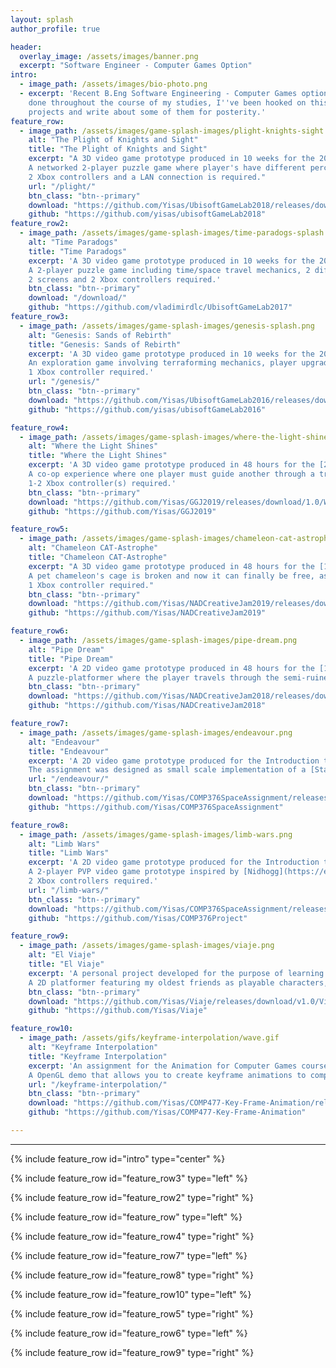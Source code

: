 ```yaml
---
layout: splash
author_profile: true

header:
  overlay_image: /assets/images/banner.png
  excerpt: "Software Engineer - Computer Games Option"
intro: 
  - image_path: /assets/images/bio-photo.png
  - excerpt: 'Recent B.Eng Software Engineering - Computer Games option ungraduate from Concordia University. With 7 game jams and 3 collegiate level game development competitions
    done throughout the course of my studies, I''ve been hooked on this craft for a while, and now looking to start my career in this industry. This website is where I showcase my 
    projects and write about some of them for posterity.'
feature_row:
  - image_path: /assets/images/game-splash-images/plight-knights-sight.png
    alt: "The Plight of Knights and Sight"
    title: "The Plight of Knights and Sight"
    excerpt: "A 3D video game prototype produced in 10 weeks for the 2018 submission for the Ubisoft Game Lab competition.
	A networked 2-player puzzle game where player's have different perceptions of the level they inhabit.
	2 Xbox controllers and a LAN connection is required."
    url: "/plight/"
    btn_class: "btn--primary"
    download: "https://github.com/Yisas/UbisoftGameLab2018/releases/download/untagged-6aeb52f3482e4392eccd/A.Plight.of.Knights.and.Sight.rar"
    github: "https://github.com/yisas/ubisoftGameLab2018"
feature_row2:
  - image_path: /assets/images/game-splash-images/time-paradogs-splash.png
    alt: "Time Paradogs"
    title: "Time Paradogs"
    excerpt: 'A 3D video game prototype produced in 10 weeks for the 2017 submission for the Ubisoft Game Lab competition.
	A 2-player puzzle game including time/space travel mechanics, 2 different player types/perspectives and adorable puppies.
	2 screens and 2 Xbox controllers required.'
    btn_class: "btn--primary"
    download: "/download/"
    github: "https://github.com/vladimirdlc/UbisoftGameLab2017"
feature_row3:
  - image_path: /assets/images/game-splash-images/genesis-splash.png
    alt: "Genesis: Sands of Rebirth"
    title: "Genesis: Sands of Rebirth"
    excerpt: 'A 3D video game prototype produced in 10 weeks for the 2016 submission for the Ubisoft Game Lab competition.
	An exploration game involving terraforming mechanics, player upgrade progression and the revitalization of a barren world.
	1 Xbox controller required.'
    url: "/genesis/"
    btn_class: "btn--primary"
    download: "https://github.com/Yisas/UbisoftGameLab2016/releases/download/untagged-e75f9e90c2caad48efed/Genesis.zip"
    github: "https://github.com/yisas/ubisoftGameLab2016"

feature_row4:
  - image_path: /assets/images/game-splash-images/where-the-light-shines.png
    alt: "Where the Light Shines"
    title: "Where the Light Shines"
    excerpt: 'A 3D video game prototype produced in 48 hours for the [2019 Global Game Jam hosted at ETS](https://globalgamejam.org/2019/jam-sites/montr%C3%A9al-game-jam-2019-%C3%A9ts).
	A co-op experience where one player must guide another through a treacherous boat journey. Winner of the Best Multiplayer category.
	1-2 Xbox controller(s) required.'
    btn_class: "btn--primary"
    download: "https://github.com/Yisas/GGJ2019/releases/download/1.0/Where.the.Light.Shines.zip"
    github: "https://github.com/Yisas/GGJ2019"

feature_row5:
  - image_path: /assets/images/game-splash-images/chameleon-cat-astrophe.png
    alt: "Chameleon CAT-Astrophe"
    title: "Chameleon CAT-Astrophe"
    excerpt: "A 3D video game prototype produced in 48 hours for the [13th edition of the NAD Creative Jam](https://itch.io/jam/creative-jam-13e-edition).
	A pet chameleon's cage is broken and now it can finally be free, as long as he can avoid the cats that are also living in the same house.
	1 Xbox controller required."
    btn_class: "btn--primary"
    download: "https://github.com/Yisas/NADCreativeJam2019/releases/download/1.0/Chameleon.CAT-Astrophe.zip"
    github: "https://github.com/Yisas/NADCreativeJam2019"

feature_row6:
  - image_path: /assets/images/game-splash-images/pipe-dream.png
    alt: "Pipe Dream"
    title: "Pipe Dream"
    excerpt: 'A 2D video game prototype produced in 48 hours for the [12th edition of the NAD Creative Jam](https://itch.io/jam/creative-jam-12).
	A puzzle-platformer where the player travels through the semi-ruined dreamscape of a pipe world, collecting stray memories with their friendly drone'
    btn_class: "btn--primary"
    download: "https://github.com/Yisas/NADCreativeJam2018/releases/download/v1.0/Pipe.Dream.rar"
    github: "https://github.com/Yisas/NADCreativeJam2018"

feature_row7:
  - image_path: /assets/images/game-splash-images/endeavour.png
    alt: "Endeavour"
    title: "Endeavour"
    excerpt: 'A 2D video game prototype produced for the Introduction to Game Development course offered at Concordia University.
	The assignment was designed as small scale implementation of a [Star Force](https://en.wikipedia.org/wiki/Star_Force) clone, with a few added features.'
    url: "/endeavour/"
    btn_class: "btn--primary"
    download: "https://github.com/Yisas/COMP376SpaceAssignment/releases/download/v1.0/Endeavour.rar"
    github: "https://github.com/Yisas/COMP376SpaceAssignment"

feature_row8:
  - image_path: /assets/images/game-splash-images/limb-wars.png
    alt: "Limb Wars"
    title: "Limb Wars"
    excerpt: 'A 2D video game prototype produced for the Introduction to Game Development course offered at Concordia University.
	A 2-player PVP video game prototype inspired by [Nidhogg](https://en.wikipedia.org/wiki/Nidhogg_(video_game)), with a twist: your most effective weapon is your own limbs.
	2 Xbox controllers required.'
    url: "/limb-wars/"
    btn_class: "btn--primary"
    download: "https://github.com/Yisas/COMP376SpaceAssignment/releases/download/v1.0/Endeavour.rar"
    github: "https://github.com/Yisas/COMP376Project"

feature_row9:
  - image_path: /assets/images/game-splash-images/viaje.png
    alt: "El Viaje"
    title: "El Viaje"
    excerpt: 'A personal project developed for the purpose of learning Unity.
	A 2D platformer featuring my oldest friends as playable characters, where I used the gameplay to sublty (and not so subtly) poke fun at them.'
    btn_class: "btn--primary"
    download: "https://github.com/Yisas/Viaje/releases/download/v1.0/Viaje.rar"
    github: "https://github.com/Yisas/Viaje"

feature_row10:
  - image_path: /assets/gifs/keyframe-interpolation/wave.gif
    alt: "Keyframe Interpolation"
    title: "Keyframe Interpolation"
    excerpt: 'An assignment for the Animation for Computer Games course offered at Concordia University. 
	A OpenGL demo that allows you to create keyframe animations to compare different rotation representations and interpolation methods.'
    url: "/keyframe-interpolation/"
    btn_class: "btn--primary"
    download: "https://github.com/Yisas/COMP477-Key-Frame-Animation/releases/download/1.0/Keyframe.Interpolation.zip"
    github: "https://github.com/Yisas/COMP477-Key-Frame-Animation"

---
```

----
{% include feature_row id="intro" type="center" %}

{% include feature_row id="feature_row3" type="left" %}

{% include feature_row id="feature_row2" type="right" %}

{% include feature_row id="feature_row" type="left" %}

{% include feature_row id="feature_row4" type="right" %}

{% include feature_row id="feature_row7" type="left" %}

{% include feature_row id="feature_row8" type="right" %}

{% include feature_row id="feature_row10" type="left" %}

{% include feature_row id="feature_row5" type="right" %}

{% include feature_row id="feature_row6" type="left" %}

{% include feature_row id="feature_row9" type="right" %}